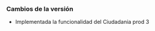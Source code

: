 <h3>Cambios de la versión</h3>

<ul>
    <li>Implementada la funcionalidad del Ciudadania prod 3</li>
</ul>        